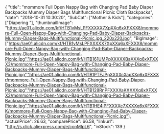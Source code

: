 {
	"title": "mommore Full Open Nappy Bag with Changing Pad Baby Diaper Backpacks Mummy Diaper Bags Multifunctional Picnic Cloth Backpacks",
	"date": "2018-10-31 10:30:20",
	"SubCat": ["Mother & Kids"],
	"categories": ["Diapering "],
	"thumbnailImage": "https://ae01.alicdn.com/kf/HTB1vMsLPFXXXXX7XpXXq6xXFXXX8/mommore-Full-Open-Nappy-Bag-with-Changing-Pad-Baby-Diaper-Backpacks-Mummy-Diaper-Bags-Multifunctional-Picnic.jpg_220x220.jpg",
	"BigImage": ["https://ae01.alicdn.com/kf/HTB1vMsLPFXXXXX7XpXXq6xXFXXX8/mommore-Full-Open-Nappy-Bag-with-Changing-Pad-Baby-Diaper-Backpacks-Mummy-Diaper-Bags-Multifunctional-Picnic.jpg","https://ae01.alicdn.com/kf/HTB161UMPpXXXXXBaXXXq6xXFXXX3/mommore-Full-Open-Nappy-Bag-with-Changing-Pad-Baby-Diaper-Backpacks-Mummy-Diaper-Bags-Multifunctional-Picnic.jpg","https://ae01.alicdn.com/kf/HTB1PTEJPpXXXXcXapXXq6xXFXXXr/mommore-Full-Open-Nappy-Bag-with-Changing-Pad-Baby-Diaper-Backpacks-Mummy-Diaper-Bags-Multifunctional-Picnic.jpg","https://ae01.alicdn.com/kf/HTB128RnPFXXXXaKXXXXq6xXFXXX3/mommore-Full-Open-Nappy-Bag-with-Changing-Pad-Baby-Diaper-Backpacks-Mummy-Diaper-Bags-Multifunctional-Picnic.jpg","https://ae01.alicdn.com/kf/HTB1HE4iPFXXXXc7XXXXq6xXFXXXK/mommore-Full-Open-Nappy-Bag-with-Changing-Pad-Baby-Diaper-Backpacks-Mummy-Diaper-Bags-Multifunctional-Picnic.jpg"],
	"actualPrice": 26.63,
	"comparePrice": 66.58,
	"linkurl": "http://s.click.aliexpress.com/e/conMlpL6",
	"inStock": 139
}
